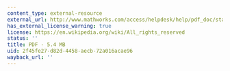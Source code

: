 ```yaml
---
content_type: external-resource
external_url: http://www.mathworks.com/access/helpdesk/help/pdf_doc/stats/stats.pdf
has_external_license_warning: true
license: https://en.wikipedia.org/wiki/All_rights_reserved
status: ''
title: PDF - 5.4 MB
uid: 2f45fe27-d82d-4458-aecb-72a016acae96
wayback_url: ''
---
```

